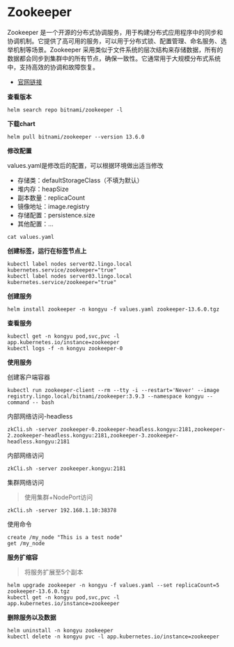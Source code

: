 # Zookeeper

Zookeeper 是一个开源的分布式协调服务，用于构建分布式应用程序中的同步和协调机制。它提供了高可用的服务，可以用于分布式锁、配置管理、命名服务、选举机制等场景。Zookeeper 采用类似于文件系统的层次结构来存储数据，所有的数据都会同步到集群中的所有节点，确保一致性。它通常用于大规模分布式系统中，支持高效的协调和故障恢复。

- [官网链接](https://zookeeper.apache.org/)

**查看版本**

```
helm search repo bitnami/zookeeper -l
```

**下载chart**

```
helm pull bitnami/zookeeper --version 13.6.0
```

**修改配置**

values.yaml是修改后的配置，可以根据环境做出适当修改

- 存储类：defaultStorageClass（不填为默认）
- 堆内存：heapSize
- 副本数量：replicaCount
- 镜像地址：image.registry
- 存储配置：persistence.size
- 其他配置：...

```
cat values.yaml
```

**创建标签，运行在标签节点上**

```
kubectl label nodes server02.lingo.local kubernetes.service/zookeeper="true"
kubectl label nodes server03.lingo.local kubernetes.service/zookeeper="true"
```

**创建服务**

```
helm install zookeeper -n kongyu -f values.yaml zookeeper-13.6.0.tgz
```

**查看服务**

```
kubectl get -n kongyu pod,svc,pvc -l app.kubernetes.io/instance=zookeeper
kubectl logs -f -n kongyu zookeeper-0
```

**使用服务**

创建客户端容器

```
kubectl run zookeeper-client --rm --tty -i --restart='Never' --image  registry.lingo.local/bitnami/zookeeper:3.9.3 --namespace kongyu --command -- bash
```

内部网络访问-headless

```
zkCli.sh -server zookeeper-0.zookeeper-headless.kongyu:2181,zookeeper-2.zookeeper-headless.kongyu:2181,zookeeper-3.zookeeper-headless.kongyu:2181
```

内部网络访问

```
zkCli.sh -server zookeeper.kongyu:2181
```

集群网络访问

> 使用集群+NodePort访问

```
zkCli.sh -server 192.168.1.10:38378
```

使用命令

```
create /my_node "This is a test node"
get /my_node
```

**服务扩缩容**

> 将服务扩展至5个副本

```
helm upgrade zookeeper -n kongyu -f values.yaml --set replicaCount=5 zookeeper-13.6.0.tgz
kubectl get -n kongyu pod,svc,pvc -l app.kubernetes.io/instance=zookeeper
```

**删除服务以及数据**

```
helm uninstall -n kongyu zookeeper
kubectl delete -n kongyu pvc -l app.kubernetes.io/instance=zookeeper
```

